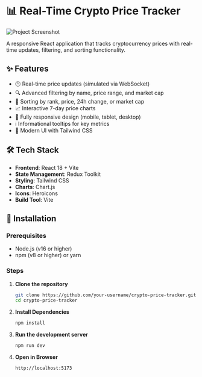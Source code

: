 # 📊 Real-Time Crypto Price Tracker

![Project Screenshot](/screenshot.png) <!-- Add your screenshot path -->

A responsive React application that tracks cryptocurrency prices with real-time updates, filtering, and sorting functionality.

## ✨ Features

- 🕒 Real-time price updates (simulated via WebSocket)
- 🔍 Advanced filtering by name, price range, and market cap
- 🔄 Sorting by rank, price, 24h change, or market cap
- 📈 Interactive 7-day price charts
- 📱 Fully responsive design (mobile, tablet, desktop)
- ℹ️ Informational tooltips for key metrics
- 🎨 Modern UI with Tailwind CSS

## 🛠 Tech Stack

- **Frontend**: React 18 + Vite
- **State Management**: Redux Toolkit
- **Styling**: Tailwind CSS
- **Charts**: Chart.js
- **Icons**: Heroicons
- **Build Tool**: Vite

## 🚀 Installation

### Prerequisites
- Node.js (v16 or higher)
- npm (v8 or higher) or yarn

### Steps

1. **Clone the repository**
   ```bash
   git clone https://github.com/your-username/crypto-price-tracker.git
   cd crypto-price-tracker

2. **Install Dependencies**
   ```bash
   npm install

3. **Run the development server**
   ```bash
   npm run dev

4. **Open in Browser**
   ```bash
   http://localhost:5173
